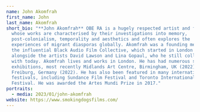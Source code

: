 ```yaml
---
name: John Akomfrah
first_name: John
last_name: Akomfrah
short_bio: "**John Akomfrah** OBE RA is a hugely respected artist and filmmaker,
  whose works are characterised by their investigations into memory,
  post-colonialism, temporality and aesthetics and often explores the
  experiences of migrant diasporas globally. Akomfrah was a founding member of
  the influential Black Audio Film Collective, which started in London in 1982
  alongside the artists David Lawson and Lina Gopaul, who he still collaborates
  with today. Akomfrah lives and works in London. He has had numerous solo
  exhibitions, most recently Midlands Art Centre, Birmingham, UK (2022); E-WERK,
  Freiburg, Germany (2022). He has also been featured in many international film
  festivals, including Sundance Film Festival and Toronto International Film
  Festival. He was awarded the Artes Mundi Prize in 2017."
portraits:
  - media: 2023/01/john-akomfrah
website: https://www.smokingdogsfilms.com/
---
```

